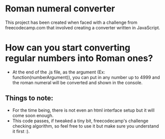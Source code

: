 # Roman numeral converter

This project has been created when faced with a challenge from freecodecamp.com that involved creating a converter written in JavaScript.

# How can you start converting regular numbers into Roman ones?

  - At the end of the .js file, as the argument (Ex: function(numberArgument)), you can put in any number up to 4999 and the roman numeral will be converted and shown in the console.
## Things to note:
  - For the time being, there is not even an html interface setup but it will come soon enough.
  - This code passes, if tweaked a tiny bit, freecodecamp's challenge checking algorithm, so feel free to use it but make sure you understand it first :).

